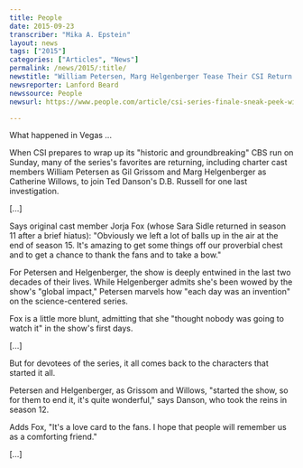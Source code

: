 ```yaml
---
title: People
date: 2015-09-23
transcriber: "Mika A. Epstein"
layout: news
tags: ["2015"]
categories: ["Articles", "News"]
permalink: /news/2015/:title/
newstitle: "William Petersen, Marg Helgenberger Tease Their CSI Return to Say Goodbye to the Show Where 'Each Day Was an Invention'"
newsreporter: Lanford Beard
newssource: People
newsurl: https://www.people.com/article/csi-series-finale-sneak-peek-william-petersen-marg-helgenberger

---
```


What happened in Vegas ...

When CSI prepares to wrap up its "historic and groundbreaking" CBS run on Sunday, many of the series's favorites are returning, including charter cast members William Petersen as Gil Grissom and Marg Helgenberger as Catherine Willows, to join Ted Danson's D.B. Russell for one last investigation.

[...]

Says original cast member Jorja Fox (whose Sara Sidle returned in season 11 after a brief hiatus): "Obviously we left a lot of balls up in the air at the end of season 15. It's amazing to get some things off our proverbial chest and to get a chance to thank the fans and to take a bow."

For Petersen and Helgenberger, the show is deeply entwined in the last two decades of their lives. While Helgenberger admits she's been wowed by the show's "global impact," Petersen marvels how "each day was an invention" on the science-centered series.

Fox is a little more blunt, admitting that she "thought nobody was going to watch it" in the show's first days.

[...]

But for devotees of the series, it all comes back to the characters that started it all.

Petersen and Helgenberger, as Grissom and Willows, "started the show, so for them to end it, it's quite wonderful," says Danson, who took the reins in season 12.

Adds Fox, "It's a love card to the fans. I hope that people will remember us as a comforting friend."

[...]
